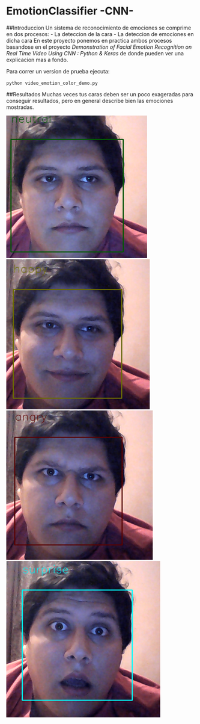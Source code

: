 # EmotionClassifier -CNN-

##Introduccion
Un sistema de reconocimiento de emociones se comprime en dos procesos:
    - La deteccion de la cara
    - La deteccion de emociones en dicha cara
En este proyecto ponemos en practica ambos procesos basandose en el proyecto *Demonstration of Facial Emotion Recognition on Real Time Video Using CNN : Python & Keras*
de donde pueden ver una explicacion mas a fondo.

Para correr un version de prueba ejecuta:
```
python video_emotion_color_demo.py
```

##Resultados
Muchas veces tus caras deben ser un poco exageradas para conseguir resultados, pero en general describe bien las emociones mostradas.

![alt tag](images/neutral.png)
![alt tag](images/happy.png)
![alt tag](images/angry.png)
![alt tag](images/suprise.png)


